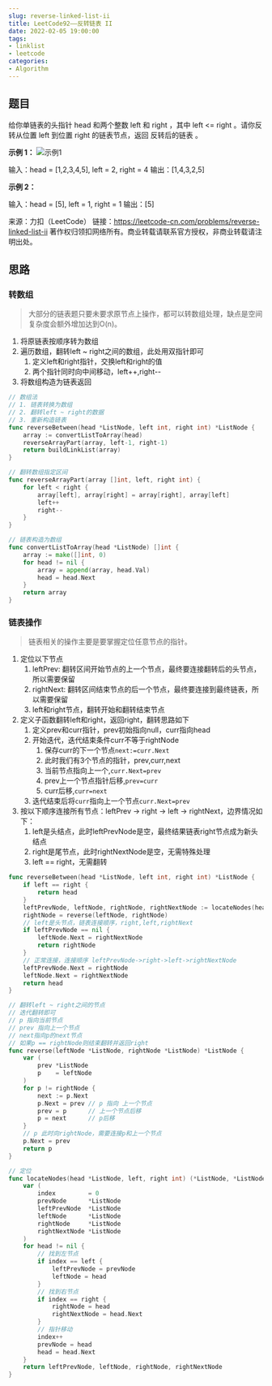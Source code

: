 ```yaml
---
slug: reverse-linked-list-ii
title: LeetCode92——反转链表 II
date: 2022-02-05 19:00:00
tags:
- linklist
- leetcode
categories:
- Algorithm
---
```


## 题目

给你单链表的头指针 head 和两个整数 left 和 right ，其中 left <= right 。请你反转从位置 left 到位置 right 的链表节点，返回 反转后的链表 。


**示例 1：**
![示例1](https://assets.leetcode.com/uploads/2021/02/19/rev2ex2.jpg)

输入：head = [1,2,3,4,5], left = 2, right = 4
输出：[1,4,3,2,5]

**示例 2：**

输入：head = [5], left = 1, right = 1
输出：[5]

来源：力扣（LeetCode）
链接：https://leetcode-cn.com/problems/reverse-linked-list-ii
著作权归领扣网络所有。商业转载请联系官方授权，非商业转载请注明出处。

## 思路

### 转数组
> 大部分的链表题只要未要求原节点上操作，都可以转数组处理，缺点是空间复杂度会额外增加达到O(n)。
1. 将原链表按顺序转为数组
2. 遍历数组，翻转left ~ right之间的数组，此处用双指针即可
   1. 定义left和right指针，交换left和right的值
   2. 两个指针同时向中间移动，left++,right--
3. 将数组构造为链表返回

```go
// 数组法
// 1. 链表转换为数组
// 2. 翻转left ~ right的数据
// 3. 重新构造链表
func reverseBetween(head *ListNode, left int, right int) *ListNode {
	array := convertListToArray(head)
	reverseArrayPart(array, left-1, right-1)
	return buildLinkList(array)
}

// 翻转数组指定区间
func reverseArrayPart(array []int, left, right int) {
	for left < right {
		array[left], array[right] = array[right], array[left]
		left++
		right--
	}
}

// 链表构造为数组
func convertListToArray(head *ListNode) []int {
	array := make([]int, 0)
	for head != nil {
		array = append(array, head.Val)
		head = head.Next
	}
	return array
}
```

### 链表操作

>链表相关的操作主要是要掌握定位任意节点的指针。

1. 定位以下节点
   1.  leftPrev: 翻转区间开始节点的上一个节点，最终要连接翻转后的头节点，所以需要保留
   2. rightNext: 翻转区间结束节点的后一个节点，最终要连接到最终链表，所以需要保留
   3. left和right节点，翻转开始和翻转结束节点
2. 定义子函数翻转left和right，返回right，翻转思路如下
   1. 定义prev和curr指针，prev初始指向null，curr指向head
   2. 开始迭代，迭代结束条件curr不等于rightNode
      1. 保存curr的下一个节点`next:=curr.Next`
      2. 此时我们有3个节点的指针，prev,curr,next
      3. 当前节点指向上一个,`curr.Next=prev`
      4. prev上一个节点指针后移,`prev=curr`
      5. curr后移,`curr=next`
   3. 迭代结束后将`curr`指向上一个节点`curr.Next=prev`
3. 按以下顺序连接所有节点：leftPrev -> right -> left -> rightNext，边界情况如下：
   1. left是头结点，此时leftPrevNode是空，最终结果链表right节点成为新头结点
   2. right是尾节点，此时rightNextNode是空，无需特殊处理
   3. left == right，无需翻转

```go
func reverseBetween(head *ListNode, left int, right int) *ListNode {
	if left == right {
		return head
	}
	leftPrevNode, leftNode, rightNode, rightNextNode := locateNodes(head, left-1, right-1)
	rightNode = reverse(leftNode, rightNode)
	// left是头节点，链表连接顺序，right,left,rightNext
	if leftPrevNode == nil {
		leftNode.Next = rightNextNode
		return rightNode
	}
	// 正常连接，连接顺序 leftPrevNode->right->left->rightNextNode
	leftPrevNode.Next = rightNode
	leftNode.Next = rightNextNode
	return head
}

// 翻转left ~ right之间的节点
// 迭代翻转即可
// p 指向当前节点
// prev 指向上一个节点
// next指向p的next节点
// 如果p == rightNode则结束翻转并返回right
func reverse(leftNode *ListNode, rightNode *ListNode) *ListNode {
	var (
		prev *ListNode
		p    = leftNode
	)
	for p != rightNode {
		next := p.Next
		p.Next = prev // p 指向 上一个节点
		prev = p      // 上一个节点后移
		p = next      // p后移
	}
	// p 此时向rightNode，需要连接p和上一个节点
	p.Next = prev
	return p
}

// 定位
func locateNodes(head *ListNode, left, right int) (*ListNode, *ListNode, *ListNode, *ListNode) {
	var (
		index         = 0
		prevNode      *ListNode
		leftPrevNode  *ListNode
		leftNode      *ListNode
		rightNode     *ListNode
		rightNextNode *ListNode
	)
	for head != nil {
		// 找到左节点
		if index == left {
			leftPrevNode = prevNode
			leftNode = head
		}
		// 找到右节点
		if index == right {
			rightNode = head
			rightNextNode = head.Next
		}
		// 指针移动
		index++
		prevNode = head
		head = head.Next
	}
	return leftPrevNode, leftNode, rightNode, rightNextNode
}
```


